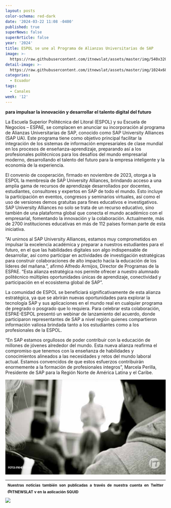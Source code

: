 ```yaml
---
layout: posts
color-schema: red-dark
date: '2024-03-22 11:08 -0400'
published: true
superNews: false
superArticle: false
year: '2024'
title: ESPOL se une al Programa de Alianzas Universitarias de SAP
image: >-
  https://raw.githubusercontent.com/itnewslat/assets/master/img/540x320/Estudiantes-p.jpg
detail-image: >-
  https://raw.githubusercontent.com/itnewslat/assets/master/img/1024x680/Estudiantes-g.jpg
categories:
  - Ecuador
tags:
  - Canales
week: '12'
---
```

**para impulsar la innovación y desarrollar el talento digital del futuro**

La Escuela Superior Politécnica del Litoral (ESPOL) y su Escuela de Negocios – ESPAE, se complacen en anunciar su incorporación al programa de Alianzas Universitarias de SAP, conocido como SAP University Alliances (SAP UA). Este programa tiene como objetivo principal facilitar la integración de los sistemas de información empresariales de clase mundial en los procesos de enseñanza-aprendizaje, preparando así a los profesionales politécnicos para los desafíos del mundo empresarial moderno, desarrollando el talento del futuro para la empresa inteligente y la economía de la experiencia.

El convenio de cooperación, firmado en noviembre de 2023, otorga a la ESPOL la membresía de SAP University Alliances, brindando acceso a una amplia gama de recursos de aprendizaje desarrollados por docentes, estudiantes, consultores y expertos en SAP de todo el mundo. Esto incluye la participación en eventos, congresos y seminarios virtuales, así como el uso de versiones demos gratuitas para fines educativos e investigativos. SAP University Alliances no solo se trata de un recurso educativo, sino también de una plataforma global que conecta el mundo académico con el empresarial, fomentando la innovación y la colaboración. Actualmente, más de 2700 instituciones educativas en más de 112 países forman parte de esta iniciativa.

“Al unirnos al SAP University Alliances, estamos muy comprometidos en impulsar la excelencia académica y preparar a nuestros estudiantes para el futuro, en el que las habilidades digitales son algo indispensable de desarrollar, así como participar en actividades de investigación estratégicas para construir colaboraciones de alto impacto hacia la educación de los líderes del mañana.”, afirmó Alfredo Armijos, Director de Programas de la ESPAE. “Esta alianza estratégica nos permite ofrecer a nuestro alumnado politécnico múltiples oportunidades únicas de aprendizaje, conectividad y participación en el ecosistema global de SAP”.

La comunidad de ESPOL se beneficiará significativamente de esta alianza estratégica, ya que se abrirán nuevas oportunidades para explorar la tecnología SAP y sus aplicaciones en el mundo real en cualquier programa de pregrado o posgrado que lo requiera. Para celebrar esta colaboración, ESPAE-ESPOL presentó un webinar de lanzamiento del acuerdo, donde participaron representantes de SAP a nivel región quienes compartieron información valiosa brindada tanto a los estudiantes como a los profesionales de la ESPOL.

“En SAP estamos orgullosos de poder contribuir con la educación de millones de jóvenes alrededor del mundo. Esta nueva alianza reafirma el compromiso que tenemos con la enseñanza de habilidades y conocimientos alineados a las necesidades y retos del mundo laboral actual. Estamos convencidos de que estos esfuerzos contribuirán enormemente a la formación de profesionales íntegros”, Marcela Perilla, Presidente de SAP para la Región Norte de América Latina y el Caribe.

![](https://raw.githubusercontent.com/itnewslat/assets/master/img/540x320/Estudiantes-p.jpg)

<table style="height: 42px;" width="569">
<tbody>
<tr>
<td style="text-align: justify;"><sub><strong>Nuestras noticias también son publicadas a través de nuestra cuenta en Twitter <a href="https://twitter.com/itnewslat?lang=es">@ITNEWSLAT</a> y en la aplicación <a href="https://squidapp.co/en/">SQUID</a></strong></sub></td>
</tr>
</tbody>
</table>

<img src="https://tracker.metricool.com/c3po.jpg?hash=56f88a41e39ab42c063cc51676587a04"/>